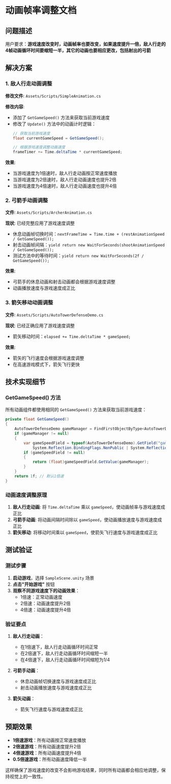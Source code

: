 # 动画帧率调整文档

## 问题描述

用户要求：**游戏速度改变时，动画帧率也要改变，如果速度提升一倍，敌人行走的4帧动画循环时间要缩短一半，其它的动画也要相应更改，包括射出的弓箭**

## 解决方案

### 1. 敌人行走动画调整

**修改文件**: `Assets/Scripts/SimpleAnimation.cs`

**修改内容**:
- 添加了 `GetGameSpeed()` 方法来获取当前游戏速度
- 修改了 `Update()` 方法中的动画计时逻辑：
  ```csharp
  // 获取当前游戏速度
  float currentGameSpeed = GetGameSpeed();
  
  // 根据游戏速度调整动画速度
  frameTimer += Time.deltaTime * currentGameSpeed;
  ```

**效果**:
- 当游戏速度为1倍速时，敌人行走动画按正常速度播放
- 当游戏速度为2倍速时，敌人行走动画速度也提升2倍
- 当游戏速度为4倍速时，敌人行走动画速度也提升4倍

### 2. 弓箭手动画调整

**文件**: `Assets/Scripts/ArcherAnimation.cs`

**现状**: 已经完整应用了游戏速度调整
- 休息动画帧切换时间：`nextFrameTime = Time.time + (restAnimationSpeed / GetGameSpeed());`
- 射击动画帧间隔：`yield return new WaitForSeconds(shootAnimationSpeed / GetGameSpeed());`
- 测试方法中的等待时间：`yield return new WaitForSeconds(2f / GetGameSpeed());`

**效果**:
- 弓箭手的休息动画和射击动画都会根据游戏速度调整
- 动画播放速度与游戏速度成正比

### 3. 箭矢移动动画调整

**文件**: `Assets/Scripts/AutoTowerDefenseDemo.cs`

**现状**: 已经正确应用了游戏速度调整
- 箭矢移动时间：`elapsed += Time.deltaTime * gameSpeed;`

**效果**:
- 箭矢的飞行速度会根据游戏速度调整
- 在高速游戏模式下，箭矢飞行更快

## 技术实现细节

### GetGameSpeed() 方法

所有动画组件都使用相同的 `GetGameSpeed()` 方法来获取当前游戏速度：

```csharp
private float GetGameSpeed()
{
    AutoTowerDefenseDemo gameManager = FindFirstObjectByType<AutoTowerDefenseDemo>();
    if (gameManager != null)
    {
        var gameSpeedField = typeof(AutoTowerDefenseDemo).GetField("gameSpeed", 
            System.Reflection.BindingFlags.NonPublic | System.Reflection.BindingFlags.Instance);
        if (gameSpeedField != null)
        {
            return (float)gameSpeedField.GetValue(gameManager);
        }
    }
    return 1f; // 默认1倍速
}
```

### 动画速度调整原理

1. **敌人行走动画**: 将 `Time.deltaTime` 乘以 `gameSpeed`，使动画帧率与游戏速度成正比
2. **弓箭手动画**: 将动画间隔时间除以 `gameSpeed`，使动画播放速度与游戏速度成正比
3. **箭矢移动**: 将移动时间乘以 `gameSpeed`，使箭矢飞行速度与游戏速度成正比

## 测试验证

### 测试步骤

1. **启动游戏**，选择 `SampleScene.unity` 场景
2. **点击"开始游戏"** 按钮
3. **观察不同游戏速度下的动画效果**：
   - 1倍速：正常动画速度
   - 2倍速：动画速度提升2倍
   - 4倍速：动画速度提升4倍

### 验证要点

1. **敌人行走动画**：
   - 在1倍速下，敌人行走动画循环时间正常
   - 在2倍速下，敌人行走动画循环时间缩短一半
   - 在4倍速下，敌人行走动画循环时间缩短为1/4

2. **弓箭手动画**：
   - 休息动画帧切换速度与游戏速度成正比
   - 射击动画播放速度与游戏速度成正比

3. **箭矢动画**：
   - 箭矢飞行速度与游戏速度成正比

## 预期效果

- **1倍速游戏**：所有动画按正常速度播放
- **2倍速游戏**：所有动画速度提升2倍
- **4倍速游戏**：所有动画速度提升4倍
- **0.5倍速游戏**：所有动画速度降低一半

这样确保了游戏速度的改变不会影响游戏结果，同时所有动画都会相应地调整，保持视觉上的一致性。 